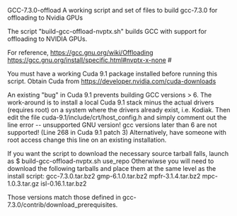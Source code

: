 GCC-7.3.0-offload
A working script and set of files to build gcc-7.3.0 for offloading to Nvidia GPUs

The script "build-gcc-offload-nvptx.sh" builds GCC with support for offloading to NVIDIA GPUs.

For reference,
   https://gcc.gnu.org/wiki/Offloading
   https://gcc.gnu.org/install/specific.html#nvptx-x-none #

You must have a working Cuda 9.1 package installed before running this script.
Obtain Cuda from https://developer.nvidia.com/cuda-downloads

An existing "bug" in Cuda 9.1 prevents building GCC versions > 6. The work-around is to install a local Cuda 9.1 stack minus the actual drivers (requires root) on a system where the drivers already exist, i.e. Kodiak. Then edit the file
   cuda-9.1/include/crt/host_config.h
and simply comment out the line 
   error -- unsupported GNU version! gcc versions later than 6 are not supported!
(Line 268 in Cuda 9.1 patch 3)
Alternatively, have someone with root access change this line on an existing installation.

If you want the script to download the necessary source tarball falls, launch as
   $ build-gcc-offload-nvptx.sh use_repo
Otherwiwse you will need to download the following tarballs and place them at the same level as the install script:
   gcc-7.3.0.tar.bz2
   gmp-6.1.0.tar.bz2
   mpfr-3.1.4.tar.bz2
   mpc-1.0.3.tar.gz
   isl-0.16.1.tar.bz2
  
Those versions match those defined in gcc-7.3.0/contrib/download_prerequisites.

